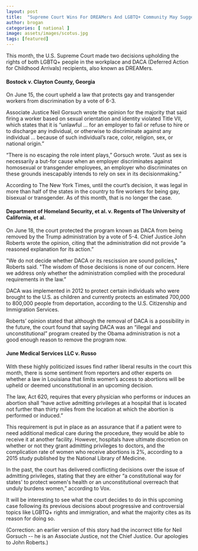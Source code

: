 ```yaml
---
layout: post
title:  "Supreme Court Wins For DREAMers And LGBTQ+ Community May Suggest Liberal Outcome In Upcoming Abortion Case"
author: brogan
categories: [ national ]
image: assets/images/scotus.jpg
tags: [featured]
---
```




This month, the U.S. Supreme Court made two decisions upholding the rights of both LGBTQ+ people in the workplace and DACA (Deferred Action for Childhood Arrivals) recipients, also known as DREAMers.

#### Bostock v. Clayton County, Georgia

On June 15, the court upheld a law that protects gay and transgender workers from discrimination by a vote of 6-3.

Associate Justice Neil Gorsuch wrote the opinion for the majority that said firing a worker based on sexual orientation and identity violated Title VII, which states that it is “unlawful ... for an employer to fail or refuse to hire or to discharge any individual, or otherwise to discriminate against any individual ... because of such individual’s race, color, religion, sex, or national origin.”

“There is no escaping the role intent plays,” Gorsuch wrote. “Just as sex is necessarily a but-for cause when an employer discriminates against homosexual or transgender employees, an employer who discriminates on these grounds inescapably intends to rely on sex in its decisionmaking.”

According to The New York Times, until the court’s decision, it was legal in more than half of the states in the country to fire workers for being gay, bisexual or transgender. As of this month, that is no longer the case.

#### Department of Homeland Security, et al. v. Regents of The University of California, et al.

On June 18, the court protected the program known as DACA from being removed by the Trump administration by a vote of 5-4. Chief Justice John Roberts wrote the opinion, citing that the administration did not provide “a reasoned explanation for its action.”

"We do not decide whether DACA or its rescission are sound policies," Roberts said. "The wisdom of those decisions is none of our concern. Here we address only whether the administration complied with the procedural requirements in the law.”

DACA was implemented in 2012 to protect certain individuals who were brought to the U.S. as children and currently protects an estimated 700,000 to 800,000 people from deportation, according to the U.S. Citizenship and Immigration Services. 

Roberts’ opinion stated that although the removal of DACA is a possibility in the future, the court found that saying DACA was an “illegal and unconstitutional” program created by the Obama administration is not a good enough reason to remove the program now.

#### June Medical Services LLC v. Russo

With these highly politicized issues find rather liberal results in the court this month, there is some sentiment from reporters and other experts on whether a law in Louisiana that limits women’s access to abortions will be upheld or deemed unconstitutional in an upcoming decision.  

The law, Act 620, requires that every physician who performs or induces an abortion shall “have active admitting privileges at a hospital that is located not further than thirty miles from the location at which the abortion is performed or induced.”

This requirement is put in place as an assurance that if a patient were to need additional medical care during the procedure, they would be able to receive it at another facility. However, hospitals have ultimate discretion on whether or not they grant admitting privileges to doctors, and the complication rate of women who receive abortions is 2%, according to a 2015 study published by the National Library of Medicine. 

In the past, the court has delivered conflicting decisions over the issue of admitting privileges, stating that they are either “a constitutional way for states' to protect women's health or an unconstitutional overreach that unduly burdens women,” according to Vox.

It will be interesting to see what the court decides to do in this upcoming case following its previous decisions about progressive and controversial topics like LGBTQ+ rights and immigration, and what the majority cites as its reason for doing so.

(Correction: an earlier version of this story had the incorrect title for Neil Gorsuch -- he is an Associate Justice, not the Chief Justice. Our apologies to John Roberts.)
